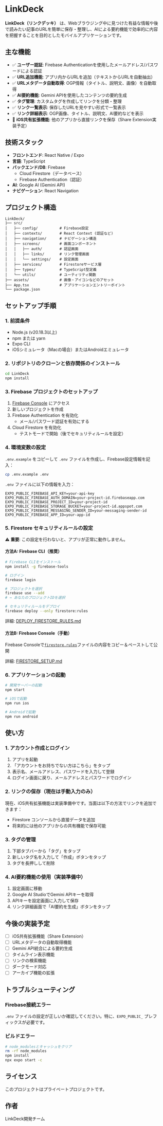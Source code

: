 # LinkDeck

**LinkDeck（リンクデッキ）** は、Webブラウジング中に見つけた有益な情報や後で読みたい記事のURLを簡単に保存・整理し、AIによる要約機能で効率的に内容を把握することを目的としたモバイルアプリケーションです。

## 主な機能

- ✅ **ユーザー認証**: Firebase Authenticationを使用したメールアドレス/パスワードによる認証
- ✅ **URL追加機能**: アプリ内からURLを追加（テキストからURLを自動抽出）
- ✅ **URLメタデータ自動取得**: OGP情報（タイトル、説明文、画像）を自動取得
- ✅ **AI要約機能**: Gemini APIを使用したコンテンツの要約生成
- ✅ **タグ管理**: カスタムタグを作成してリンクを分類・整理
- ✅ **リンク一覧表示**: 保存したURLを見やすい形式で一覧表示
- ✅ **リンク詳細表示**: OGP画像、タイトル、説明文、AI要約などを表示
- 🚧 **iOS共有拡張機能**: 他のアプリから直接リンクを保存（Share Extension実装予定）

## 技術スタック

- **フロントエンド**: React Native / Expo
- **言語**: TypeScript
- **バックエンド/DB**: Firebase
  - Cloud Firestore（データベース）
  - Firebase Authentication（認証）
- **AI**: Google AI (Gemini API)
- **ナビゲーション**: React Navigation

## プロジェクト構造

```
LinkDeck/
├── src/
│   ├── config/          # Firebase設定
│   ├── contexts/        # React Context (認証など)
│   ├── navigation/      # ナビゲーション構造
│   ├── screens/         # 画面コンポーネント
│   │   ├── auth/        # 認証画面
│   │   ├── links/       # リンク管理画面
│   │   └── settings/    # 設定画面
│   ├── services/        # Firestoreサービス層
│   ├── types/           # TypeScript型定義
│   └── utils/           # ユーティリティ関数
├── assets/              # 画像・アイコンなどのアセット
├── App.tsx              # アプリケーションエントリーポイント
└── package.json
```

## セットアップ手順

### 1. 前提条件

- Node.js (v20.18.3以上)
- npm または yarn
- Expo CLI
- iOSシミュレータ（Macの場合）またはAndroidエミュレータ

### 2. リポジトリのクローンと依存関係のインストール

```bash
cd LinkDeck
npm install
```

### 3. Firebase プロジェクトのセットアップ

1. [Firebase Console](https://console.firebase.google.com/) にアクセス
2. 新しいプロジェクトを作成
3. Firebase Authentication を有効化
   - メール/パスワード認証を有効にする
4. Cloud Firestore を有効化
   - テストモードで開始（後でセキュリティルールを設定）

### 4. 環境変数の設定

`.env.example` をコピーして `.env` ファイルを作成し、Firebase設定情報を記入：

```bash
cp .env.example .env
```

`.env` ファイルに以下の情報を入力：

```env
EXPO_PUBLIC_FIREBASE_API_KEY=your-api-key
EXPO_PUBLIC_FIREBASE_AUTH_DOMAIN=your-project-id.firebaseapp.com
EXPO_PUBLIC_FIREBASE_PROJECT_ID=your-project-id
EXPO_PUBLIC_FIREBASE_STORAGE_BUCKET=your-project-id.appspot.com
EXPO_PUBLIC_FIREBASE_MESSAGING_SENDER_ID=your-messaging-sender-id
EXPO_PUBLIC_FIREBASE_APP_ID=your-app-id
```

### 5. Firestore セキュリティルールの設定

⚠️ **重要**: この設定を行わないと、アプリが正常に動作しません。

#### 方法A: Firebase CLI（推奨）

```bash
# Firebase CLIをインストール
npm install -g firebase-tools

# ログイン
firebase login

# プロジェクトを選択
firebase use --add
# → あなたのプロジェクトIDを選択

# セキュリティルールをデプロイ
firebase deploy --only firestore:rules
```

詳細: [DEPLOY_FIRESTORE_RULES.md](DEPLOY_FIRESTORE_RULES.md)

#### 方法B: Firebase Console（手動）

Firebase Consoleで[`firestore.rules`](firestore.rules)ファイルの内容をコピー＆ペーストして公開

詳細: [FIRESTORE_SETUP.md](FIRESTORE_SETUP.md)

### 6. アプリケーションの起動

```bash
# 開発サーバーの起動
npm start

# iOSで起動
npm run ios

# Androidで起動
npm run android
```

## 使い方

### 1. アカウント作成とログイン

1. アプリを起動
2. 「アカウントをお持ちでない方はこちら」をタップ
3. 表示名、メールアドレス、パスワードを入力して登録
4. ログイン画面に戻り、メールアドレスとパスワードでログイン

### 2. リンクの保存（現在は手動入力のみ）

現在、iOS共有拡張機能は実装準備中です。当面は以下の方法でリンクを追加できます：

- Firestore コンソールから直接データを追加
- 将来的には他のアプリからの共有機能で保存可能

### 3. タグの管理

1. 下部タブバーから「タグ」をタップ
2. 新しいタグ名を入力して「作成」ボタンをタップ
3. タグを長押しして削除

### 4. AI要約機能の使用（実装準備中）

1. 設定画面に移動
2. Google AI StudioでGemini APIキーを取得
3. APIキーを設定画面に入力して保存
4. リンク詳細画面で「AI要約を生成」ボタンをタップ

## 今後の実装予定

- [ ] iOS共有拡張機能（Share Extension）
- [ ] URLメタデータの自動取得機能
- [ ] Gemini API統合による要約生成
- [ ] タイムライン表示機能
- [ ] リンクの検索機能
- [ ] ダークモード対応
- [ ] アーカイブ機能の拡張

## トラブルシューティング

### Firebase接続エラー

`.env` ファイルの設定が正しいか確認してください。特に、`EXPO_PUBLIC_` プレフィックスが必要です。

### ビルドエラー

```bash
# node_modulesとキャッシュをクリア
rm -rf node_modules
npm install
npx expo start -c
```

## ライセンス

このプロジェクトはプライベートプロジェクトです。

## 作者

LinkDeck開発チーム
